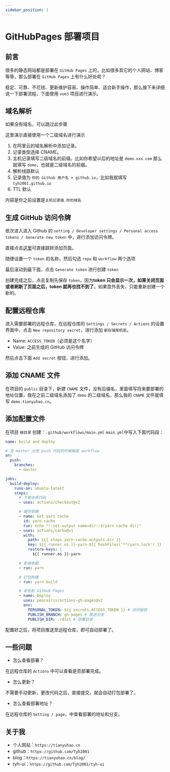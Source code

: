 ```yaml
---
sidebar_position: 1
---
```


# GitHubPages 部署项目

## 前言

很多的静态网站都是部署在 `GitHub Pages` 上的，比如很多其它的个人网站、博客等等，那么部署在 `GitHub Pages` 上有什么好处呢？

稳定、可靠、不花钱、更新维护容易、操作简单、适合新手操作，那么接下来详细说一下部署流程，下面使用 `vue3` 项目进行演示。

## 域名解析

如果没有域名，可以跳过此步骤

这里演示直接使用一个二级域名进行演示

1. 在阿里云的域名解析中添加记录。
2. 记录类型选择 CNAME。
3. 主机记录填写二级域名的前缀。比如你希望以后的地址是 `demo.xxx.com` 那么就填写 `demo`，也就是二级域名的前缀。
4. 解析线路默认
5. 记录值为 `你的 Github 用户名 + github.io`，比如我就填写 `tyh2001.github.io`
6. TTL 默认

<!-- <img src="https://www.hualigs.cn/image/621262dd9c842.jpg" style="zoom:40%;" /> -->

内容是你之前设置是`主机记录值.你的域名`

## 生成 GitHub 访问令牌

依次进入进入 Github 的 `setting / Developer settings / Personal access tokens / Generate new token` 中，进行添加访问令牌。

直接点击[这里](https://github.com/settings/tokens/new)可直接跳转添加页面。

随便设置一个 `token` 的名称，然后勾选 `repo` 和 `workflow` 两个选项

<!-- <img src="https://www.hualigs.cn/image/621262df9b33d.jpg" style="zoom:40%;" /> -->

最后滚动到最下面，点击 `Generate token` 进行创建 `token`

创建完成之后，点击复制先保存 `token`，因为**token 只会显示一次，如果关闭页面或者刷新了页面之后，token 就再也找不到了**。如果意外丢失，只能重新创建一个新的。

<!-- <img src="https://www.hualigs.cn/image/621262df39863.jpg" style="zoom:40%;" /> -->

## 配置远程仓库

进入需要部署的远程仓库，在远程仓库的 `Settings / Secrets / Actions` 的设置界面中，点击 `New repository secret`，进行添加 `新存储库机密`。

<!-- <img src="https://www.hualigs.cn/image/621262dfe94ef.jpg" style="zoom:40%;" /> -->

- Name: `ACCESS_TOKEN`（必须是这个名字）
- Value: 之前生成的 GitHub 访问令牌

然后点击下面 `Add secret` 按钮，进行添加。

## 添加 CNAME 文件

在项目的 `public` 目录下，新建 `CNAME` 文件，没有后缀名，里面填写将来要部署的地址位置，我在之前二级域名添加了 `demo` 的二级域名，那么我的 `CNAME` 文件就填写 `demo.tianyuhao.cn`。

## 添加配置文件

在项目 `根目录` 创建：`.github/workflows/main.yml`
`main.yml`中写入下面代码段：

```yml
name: build and deploy

# 当 master 分支 push 代码的时候触发 workflow
on:
  push:
    branches:
      - master

jobs:
  build-deploy:
    runs-on: ubuntu-latest
    steps:
      # 下载仓库代码
      - uses: actions/checkout@v2

      # 缓存依赖
      - name: Get yarn cache
        id: yarn-cache
        run: echo "::set-output name=dir::$(yarn cache dir)"
      - uses: actions/cache@v1
        with:
          path: ${{ steps.yarn-cache.outputs.dir }}
          key: ${{ runner.os }}-yarn-${{ hashFiles('**/yarn.lock') }}
          restore-keys: |
            ${{ runner.os }}-yarn-

      # 安装依赖
      - run: yarn

      # 打包构建
      - run: yarn build

      # 发布到 GitHub Pages
      - name: Deploy
        uses: peaceiris/actions-gh-pages@v2
        env:
          PERSONAL_TOKEN: ${{ secrets.ACCESS_TOKEN }} # 访问秘钥
          PUBLISH_BRANCH: gh-pages # 推送分支
          PUBLISH_DIR: ./dist # 部署目录
```

配置好之后，将项目推送至远程仓库，即可自动部署了。

## 一些问题

- 怎么查看部署？

在远程仓库的 `Actions` 中可以查看是否部署完成。

- 怎么更新？

不需要手动更新，更改代码之后，直接提交，就会自动打包部署了。

- 怎么查看部署地址？

在远程仓库的 `Setting / page`，中查看部署的地址和分支。

## 关于我

- 个人网站：`https://tianyuhao.cn`
- github：`https://github.com/Tyh2001`
- blog：`https://tianyuhao.cn/blog/`
- tyh-ui：`https://github.com/Tyh2001/tyh-ui`
